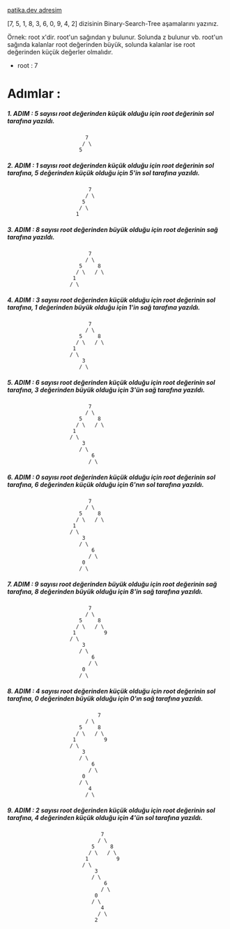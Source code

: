 [patika.dev adresim](https://app.patika.dev/harunbingol)

[7, 5, 1, 8, 3, 6, 0, 9, 4, 2] dizisinin Binary-Search-Tree aşamalarını yazınız.

Örnek: root x'dir. root'un sağından y bulunur. Solunda z bulunur vb.
root'un sağında kalanlar root değerinden büyük, solunda kalanlar ise root değerinden küçük değerler olmalıdır.
  - root : 7      
   # Adımlar : 
   ##### 1. ADIM : 5 sayısı root değerinden küçük olduğu için root değerinin sol tarafına yazıldı.
                             7
                            / \
                           5 
   ##### 2. ADIM : 1 sayısı root değerinden küçük olduğu için root değerinin sol tarafına, 5 değerinden küçük olduğu için 5'in sol tarafına yazıldı. 
                              7
                             / \
                            5                                               
                           / \
                          1 
   ##### 3. ADIM : 8 sayısı root değerinden büyük olduğu için root değerinin sağ tarafına yazıldı.
                              7                                                                                                        
                             / \
                           5     8                               
                          / \   / \
                         1         
                        / \ 
                          
   
   
   
   
   ##### 4. ADIM : 3 sayısı root değerinden küçük olduğu için root değerinin sol tarafına, 1 değerinden büyük olduğu için 1'in sağ tarafına yazıldı.
                              7  
                             / \
                           5     8                               
                          / \   / \
                         1         
                        / \ 
                            3
                           / \
                              
                    
   ##### 5. ADIM : 6 sayısı root değerinden küçük olduğu için root değerinin sol tarafına, 3 değerinden büyük olduğu için 3'ün sağ tarafına yazıldı.
                              7  
                             / \
                           5     8                               
                          / \   / \
                         1         
                        / \ 
                            3
                           / \
                               6
                              / \
                             
   
   
   ##### 6. ADIM : 0 sayısı root değerinden küçük olduğu için root değerinin sol tarafına, 6 değerinden küçük olduğu için 6'nın sol tarafına yazıldı.
                              7  
                             / \
                           5     8                               
                          / \   / \
                         1         
                        / \ 
                            3
                           / \
                               6
                              / \
                            0
                           / \
                             
   
   
   
   ##### 7. ADIM : 9 sayısı root değerinden büyük olduğu için root değerinin sağ tarafına, 8 değerinden büyük olduğu için 8'in sağ tarafına yazıldı.
                              7  
                             / \
                           5     8                               
                          / \   / \
                         1         9
                        / \ 
                            3
                           / \
                               6
                              / \
                            0
                           / \
                             
   
   
   ##### 8. ADIM : 4 sayısı root değerinden küçük olduğu için root değerinin sol tarafına, 0 değerinden büyük olduğu için 0'ın sağ tarafına yazıldı.
                                 7  
                             / \
                           5     8                               
                          / \   / \
                         1         9
                        / \ 
                            3
                           / \
                               6
                              / \
                            0
                           / \
                              4
                             / \
   
   
   ##### 9. ADIM : 2 sayısı root değerinden küçük olduğu için root değerinin sol tarafına, 4 değerinden küçük olduğu için 4'ün sol tarafına yazıldı.
   
                                  7  
                                 / \
                               5     8                               
                              / \   / \
                             1         9
                            / \ 
                                3
                               / \
                                   6
                                  / \
                                0
                               / \
                                  4
                                 / \
                                2   
                                
